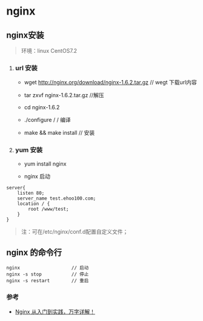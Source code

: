 # nginx

## nginx安装

> 环境：linux CentOS7.2

1. ### url 安装

   * wget http://nginx.org/download/nginx-1.6.2.tar.gz   // wegt 下载url内容

   * tar zxvf nginx-1.6.2.tar.gz  //解压

   * cd nginx-1.6.2 

   * ./configure  / / 编译

   * make && make install  // 安装

2. ### yum 安装

   * yum install nginx

   * nginx 启动

```nginx
server{
    listen 80;
    server_name test.ehoo100.com;
    location / {
        root /www/test;
    }
}
```

> 注：可在/etc/nginx/conf.d配置自定义文件；  



## nginx 的命令行

```nginx
nginx 			   		// 启动
nginx -s stop			// 停止
nginx -s restart		// 重启
```





### 参考

- [Nginx 从入门到实践，万字详解！](https://juejin.im/post/5ea931866fb9a043815146fb)